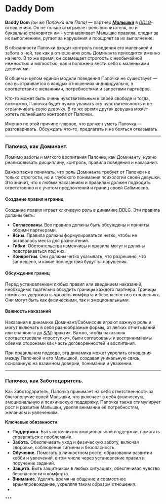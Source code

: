 # Daddy Dom

**Daddy Dom** _(он же Папочка или Папа)_ **—** партнёр [_**Малышки**_](little-girl.md) в [_DDLG_](../terminology/ddlg.md)-отношениях. Он не только отыгрывает роль воспитателя, но и буквально становится им - устанавливает Малышке правила, следит за их выполнением, ругает за нарушения и поощряет за их выполнение.

В обязанности Папочки входит контроль поведения его маленькой и забота о ней, так как в отношениях роль Доминанта приходится именно на него. В то же время, он совмещает строгость с необычайной нежностью и мягкостью, как и положено вести себя с маленькими девочками.

В общем и целом единой модели поведения Папочки не существует — она выстраивается в каждых отношениях индивидуально, в соответствии с желаниями, потребностями и запретами партнёров.

Кто-то может быть очень чувствительным к своей свободе и тогда, возможно, Папочка будет нужно уважать эту чувствительность и не ограничивать свою девочку. В то же время другая девушка может хотеть полнейшего контроля от Папочки.

Именно по этой причине главное, что должен уметь Папочка — разговаривать. Обсуждать что-то, предлагать и не бояться отказывать.

***

### **Папочка, как Доминант.**

Помимо заботы и мягкого воспитания Папочке, как Доминанту, нужно реализовывать дисциплину, контроль, правила поведения и наказания.

Важно также понимать, что роль Доминанта требует от Папочки не только строгости, но и глубокого понимания психологии своей девушки. Это значит, что к любым наказаниям и правилам должен подходить ответственно и с учетом предпочтений и границ своей Сабмиссив.

#### Создание правил и границ

Создание правил играет ключевую роль в динамике DDLG. Эти правила должны быть:

* **Согласованы**. Все правила должны быть обсуждены и приняты обоими партнерами.
* **Ясны**. Правила должны формулироваться четко, чтобы не оставалось места для разночтений.
* **Гибки**. Обстоятельства изменчивы и правила могут и должны подстраиваться под них.
* **Конкретны**. Они должны четко указывать, что разрешено, что запрещено, и какие последствия будут за нарушения.

#### Обсуждение границ

Перед установлением любых правил или введением наказаний, необходимо тщательно обсудить границы каждого партнера. Границы помогают удерживать уровень комфорта и безопасности в отношениях. Они могут быть как физическими, так и эмоциональными.

#### Важность наказаний

Наказания в динамике Доминант/Сабмиссив играют важную роль и могут включать в себя разнообразные формы, от легких отчитываний или спанкинга до [_S/M_](../terminology/bdsm.md#sm)-практик. Важно, чтобы наказания соответствовали «проступку», были согласованы и воспринимаемы обеими сторонами как часть договоренностей и воспитания.

При правильном подходе, эта динамика может укрепить отношения между Папочкой и его Малышкой, создавая уникальную связь, основанную на взаимном доверии, понимании и уважении.

***

### Папочка, как Заботодаритель.

Как Заботодаритель, Папочка принимает на себя ответственность за благополучие своей Малышки, что включает в себя физическую, эмоциональную и психическую поддержку. Папочка также стимулирует рост и развитие Малышки, уделяя внимание её потребностям, желаниям и  увлечениям.

**Ключевые обязанности**

* **Поддержка.** Быть источником эмоциональной поддержки, помогать справляться с проблемами.
* **Забота.** Обеспечивать уход и физическую заботу, включая здоровье, соблюдение гигиены и безопасность.
* **Обучение.** Помогать в личностном росте, образовании развитии хобби и увлечений, в том числе через установление правил и поручение заданий.
* **Защита.** Быть защитником в любых ситуациях, обеспечивая чувство безопасности и комфорта.
* **Внимание.** Уделять время на общение и совместное времяпровождение, укрепляя таким образом отношения.
*

    ***
